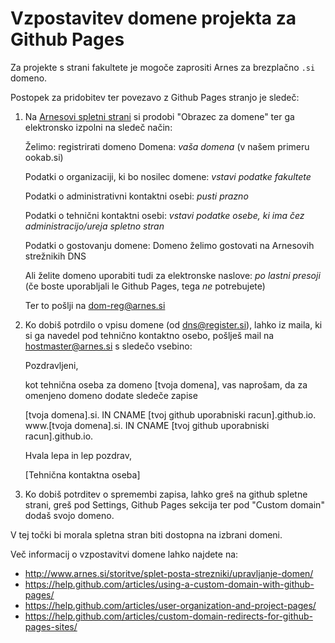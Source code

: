 Vzpostavitev domene projekta za Github Pages
============================================

Za projekte s strani fakultete je mogoče zaprositi Arnes za brezplačno `.si` domeno.

Postopek za pridobitev ter povezavo z Github Pages stranjo je sledeč:

1. Na [Arnesovi spletni strani](https://www.arnes.si/storitve/splet-posta-strezniki/registracija-si-domene/) si prodobi "Obrazec za domene" ter ga elektronsko izpolni na sledeč način:

   Želimo: registrirati domeno
   Domena: _vaša domena_ (v našem primeru ookab.si)

   Podatki o organizaciji, ki bo nosilec domene: _vstavi podatke fakultete_

   Podatki o administrativni kontaktni osebi: _pusti prazno_

   Podatki o tehnični kontaktni osebi: _vstavi podatke osebe, ki ima čez administracijo/ureja spletno stran_

   Podatki o gostovanju domene: Domeno želimo gostovati na Arnesovih strežnikih DNS

   Ali želite domeno uporabiti tudi za elektronske naslove: _po lastni presoji_ (če boste uporabljali le Github Pages, tega *ne* potrebujete)


   Ter to pošlji na dom-reg@arnes.si

2. Ko dobiš potrdilo o vpisu domene (od dns@register.si), lahko iz maila, ki si ga navedel pod tehnično kontaktno osebo, pošlješ mail na hostmaster@arnes.si s sledečo vsebino:

   Pozdravljeni,

   kot tehnična oseba za domeno [tvoja domena], vas naprošam, da za omenjeno domeno dodate sledeče zapise

   [tvoja domena].si. IN CNAME [tvoj github uporabniski racun].github.io.
   www.[tvoja domena].si. IN CNAME [tvoj github uporabniski racun].github.io.

   Hvala lepa in lep pozdrav,

   [Tehnična kontaktna oseba]

3. Ko dobiš potrditev o spremembi zapisa, lahko greš na github spletne strani, greš pod Settings, Github Pages sekcija ter pod "Custom domain" dodaš svojo domeno.

V tej točki bi morala spletna stran biti dostopna na izbrani domeni.

Več informacij o vzpostavitvi domene lahko najdete na:

* http://www.arnes.si/storitve/splet-posta-strezniki/upravljanje-domen/
* https://help.github.com/articles/using-a-custom-domain-with-github-pages/
* https://help.github.com/articles/user-organization-and-project-pages/
* https://help.github.com/articles/custom-domain-redirects-for-github-pages-sites/

